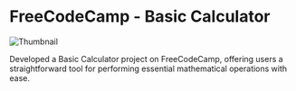 # FreeCodeCamp - Basic Calculator

![Thumbnail](https://i.ibb.co/KVbqjB0/basic-calculator.png)

Developed a Basic Calculator project on FreeCodeCamp, offering users a straightforward tool for performing essential mathematical operations with ease.